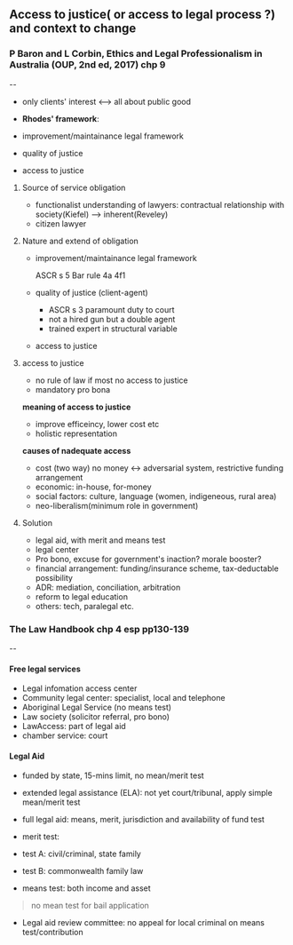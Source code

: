 ## Access to justice( or access to legal process ?) and context to change

### P Baron and L Corbin, Ethics and Legal Professionalism in Australia  (OUP, 2nd ed, 2017) chp 9
--

* only clients' interest <--> all about public good


* **Rhodes' framework**: 
 * improvement/maintainance legal framework
 * quality of justice
 * access to justice

1.  Source of service obligation	
	* functionalist understanding of lawyers: 	contractual relationship with society(Kiefel) --> 	inherent(Reveley)
	* citizen lawyer

2. Nature and extend of obligation
   * improvement/maintainance legal framework
     
     ASCR s 5 Bar rule 4a 4f1
     
   * quality of justice (client-agent)
   
     * ASCR s 3 paramount duty to court
     * not a hired gun but a double agent
     * trained expert in structural variable
   * access to justice
     
3.  access to justice
	
	 * no rule of law if most no access to justice
	 * mandatory pro bona
	 
	 **meaning of access to justice**
	 
	 * improve efficeincy, lower cost etc
	 * holistic representation

	 
	  **causes of nadequate access**
	  
	  * cost (two way) no money <-> adversarial system, restrictive funding arrangement
	  * economic: in-house, for-money
	  * social factors: culture, language (women, indigeneous, rural area)
	  * neo-liberalism(minimum role in government)
	  
4. Solution

	* legal aid, with merit and means test
	* legal center
	* Pro bono, excuse for government's inaction? morale booster?
	* financial arrangement: funding/insurance scheme, tax-deductable possibility
	* ADR: mediation, conciliation, arbitration
	* reform to legal education
	* others: tech, paralegal etc.

	  
	  
### The Law Handbook chp 4 esp pp130-139
--

#### Free legal services

* Legal infomation access center
* Community legal center: specialist, local and telephone
* Aboriginal Legal Service (no means test)
* Law society (solicitor referral, pro bono)
* LawAccess: part of legal aid
* chamber service: court

#### Legal Aid

* funded by state, 15-mins limit, no mean/merit test
* extended legal assistance (ELA): not yet court/tribunal, apply simple mean/merit test
* full legal aid: means, merit, jurisdiction and availability of fund test
* merit test:
 * test A: civil/criminal, state family
 * test B: commonwealth family law
 
* means test: both income and asset
> no mean test for bail application

* Legal aid review committee: no appeal for local criminal on means test/contribution

